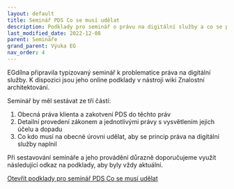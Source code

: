 ```yaml
---
layout: default
title: Seminář PDS Co se musí udělat
description: Podklady pro seminář o právu na digitální služby a co se pro jeho naplnění musí udělat
last_modified_date: 2022-12-08
parent: Semináře
grand_parent: Výuka EG
nav_order: 4
---
```


EGdílna připravila typizovaný seminář k problematice práva na digitální služby. K dispozici jsou jeho online podklady v nástroji wiki Znalostní architektování.

Seminář by měl sestávat ze tří částí:

1. Obecná práva klienta a zakotvení PDS do těchto práv
1. Detailní provedení zákonem a jednotlivými právy s vysvětlením jejich účelu a dopadu
3. Co kdo musí na obecné úrovni udělat, aby se princip práva na digitální služby naplnil

Při sestavování semináře a jeho provádění důrazně doporučujeme využít následující odkaz na podklady, aby byly vždy aktuální. 

[Otevřít podklady pro seminář PDS Co se musí udělat](https://egovedukb.tiddlyhost.com/#%F0%9F%93%95%20Semin%C3%A1%C5%99%20PDS%20a%20digitalizace%20slu%C5%BEeb)